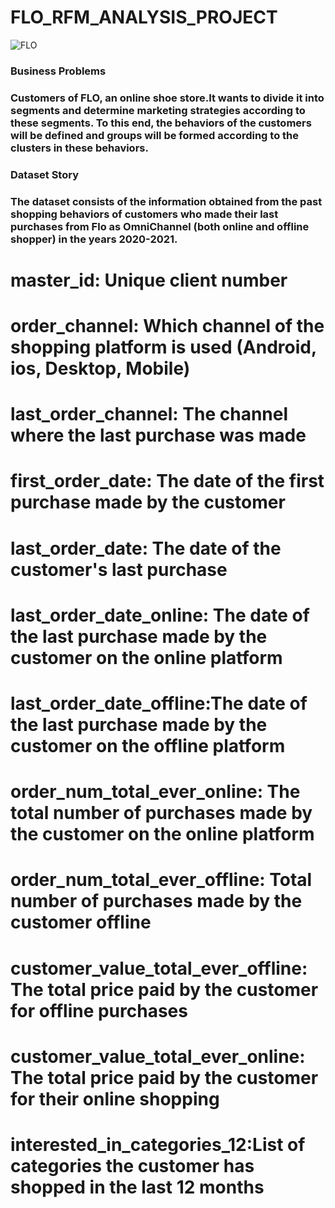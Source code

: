 # FLO_RFM_ANALYSIS_PROJECT

![FLO](https://github.com/Merttcoskun/FLO_RFM_ANALYSIS_PROJECT/assets/111244707/b1a787fe-34e5-408c-82ce-23eef8edfed0)

<h3> Business Problems <h3>

Customers of FLO, an online shoe store.It wants to divide it into segments and determine marketing strategies according to these segments. To this end, the behaviors of the customers will be defined and groups will be formed according to the clusters in these behaviors.



<h3> Dataset Story <h3>

The dataset consists of the information obtained from the past shopping behaviors of customers who made their last purchases from Flo as OmniChannel (both online and offline shopper) in the years 2020-2021.


 
 
# master_id: Unique client number

# order_channel:  Which channel of the shopping platform is used (Android, ios, Desktop, Mobile)

# last_order_channel: The channel where the last purchase was made
 
# first_order_date: The date of the first purchase made by the customer
 
# last_order_date: The date of the customer's last purchase
 
# last_order_date_online: The date of the last purchase made by the customer on the online platform
 
# last_order_date_offline:The date of the last purchase made by the customer on the offline platform
 
# order_num_total_ever_online: The total number of purchases made by the customer on the online platform
 
# order_num_total_ever_offline: Total number of purchases made by the customer offline
 
# customer_value_total_ever_offline: The total price paid by the customer for offline purchases
 
# customer_value_total_ever_online: The total price paid by the customer for their online shopping
 
# interested_in_categories_12:List of categories the customer has shopped in the last 12 months
